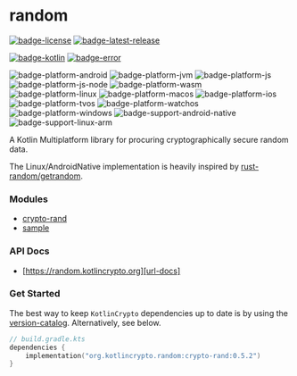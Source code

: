 # random
[![badge-license]][url-license]
[![badge-latest-release]][url-latest-release]

[![badge-kotlin]][url-kotlin]
[![badge-error]][url-error]

![badge-platform-android]
![badge-platform-jvm]
![badge-platform-js]
![badge-platform-js-node]
![badge-platform-wasm]
![badge-platform-linux]
![badge-platform-macos]
![badge-platform-ios]
![badge-platform-tvos]
![badge-platform-watchos]
![badge-platform-windows]
![badge-support-android-native]
![badge-support-linux-arm]

A Kotlin Multiplatform library for procuring cryptographically secure random data.

The Linux/AndroidNative implementation is heavily inspired by [rust-random/getrandom][url-rust-random].

### Modules

 - [crypto-rand](library/crypto-rand/README.md)
 - [sample](sample/README.md)

### API Docs

 - [https://random.kotlincrypto.org][url-docs]

### Get Started

The best way to keep `KotlinCrypto` dependencies up to date is by using the 
[version-catalog][url-version-catalog]. Alternatively, see below.

<!-- TAG_VERSION -->

```kotlin
// build.gradle.kts
dependencies {
    implementation("org.kotlincrypto.random:crypto-rand:0.5.2")
}
```

<!-- TAG_VERSION -->
[badge-latest-release]: https://img.shields.io/badge/latest--release-0.5.2-blue.svg?style=flat
[badge-license]: https://img.shields.io/badge/license-Apache%20License%202.0-blue.svg?style=flat

<!-- TAG_DEPENDENCIES -->
[badge-kotlin]: https://img.shields.io/badge/kotlin-2.2.20-blue.svg?logo=kotlin
[badge-error]: https://img.shields.io/badge/kotlincrypto.error-0.4.0--SNAPSHOT-blue.svg

<!-- TAG_PLATFORMS -->
[badge-platform-android]: http://img.shields.io/badge/-android-6EDB8D.svg?style=flat
[badge-platform-jvm]: http://img.shields.io/badge/-jvm-DB413D.svg?style=flat
[badge-platform-js]: http://img.shields.io/badge/-js-F8DB5D.svg?style=flat
[badge-platform-js-node]: https://img.shields.io/badge/-nodejs-68a063.svg?style=flat
[badge-platform-linux]: http://img.shields.io/badge/-linux-2D3F6C.svg?style=flat
[badge-platform-macos]: http://img.shields.io/badge/-macos-111111.svg?style=flat
[badge-platform-ios]: http://img.shields.io/badge/-ios-CDCDCD.svg?style=flat
[badge-platform-tvos]: http://img.shields.io/badge/-tvos-808080.svg?style=flat
[badge-platform-watchos]: http://img.shields.io/badge/-watchos-C0C0C0.svg?style=flat
[badge-platform-wasm]: https://img.shields.io/badge/-wasm-624FE8.svg?style=flat
[badge-platform-windows]: http://img.shields.io/badge/-windows-4D76CD.svg?style=flat
[badge-support-android-native]: http://img.shields.io/badge/support-[AndroidNative]-6EDB8D.svg?style=flat
[badge-support-linux-arm]: http://img.shields.io/badge/support-[LinuxArm]-2D3F6C.svg?style=flat

[url-latest-release]: https://github.com/KotlinCrypto/random/releases/latest
[url-license]: https://www.apache.org/licenses/LICENSE-2.0.txt
[url-kotlin]: https://kotlinlang.org
[url-rust-random]: https://github.com/rust-random/getrandom
[url-version-catalog]: https://github.com/KotlinCrypto/version-catalog
[url-error]: https://github.com/KotlinCrypto/error
[url-docs]: https://random.kotlincrypto.org
